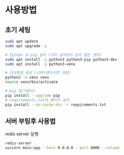 # 사용방법
## 초기 세팅
``` bash
sudo apt update
sudo apt upgrade -y

# Python 및 pip 설치 (이미 설치되어 있지 않은 경우)
sudo apt install -y python3 python3-pip python3-dev
sudo apt install -y python3-venv

# 가상환경 생성 (선택사항이지만 권장)
python3 -m venv venv
source venv/bin/activate

# pip 업그레이드
pip install --upgrade pip
# requirements.txt의 패키지 설치
pip install --no-cache-dir -r requirements.txt
```

## 서버 부팅후 사용법
redis server 실행
``` bash
redis-server
uvicorn main:app --host 0.0.0.0 --port 8000 --reload
```







